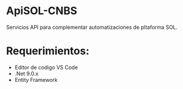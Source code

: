 # ApiSOL-CNBS
Servicios API para complementar automatizaciones de pltaforma SOL.
# Requerimientos:
- Editor de codigo VS Code
- .Net 9.0.x
- Entity Framework
